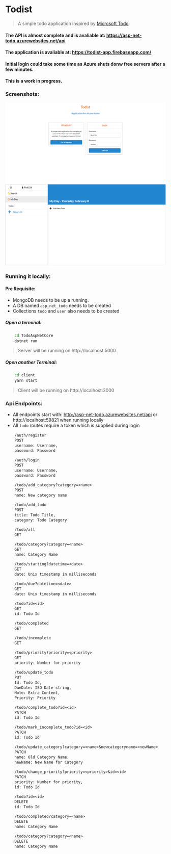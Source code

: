 # Todist

> A simple todo application inspired by [Microsoft Todo](https://todo.microsoft.com/en-us)

#### The API is almost complete and is avaliable at: https://asp-net-todo.azurewebsites.net/api
#### The application is avaliable at: https://todist-app.firebaseapp.com/
#### Initial login could take some time as Azure shuts donw free servers after a few minutes.
#### This is a work in progress.

### Screenshots:
![Home](./ScreenShots/Home.png)
![Dashboard](./ScreenShots/Dashboard.png)

### Running it locally:
#### Pre Requisite:
* MongoDB needs to be up a running.
* A DB named `asp_net_todo` needs to be created
* Collections `todo` and `user` also needs to be created

##### Open a terminal:
```bash
    cd TodoAspNetCore
    dotnet run
```
> Server will be running on http://localhost:5000
##### Open another Terminal:
```bash
    cd client
    yarn start
```
> Client will be running on http://localhost:3000


### Api Endpoints:
* All endpoints start with: http://asp-net-todo.azurewebsites.net/api or http://localhost:59821 when running locally
* All `todo` routes require a token which is supplied during login
```
    /auth/register
    POST
    username: Username,
    password: Password
```

```
    /auth/login
    POST
    username: Username,
    password: Password
```

```
    /todo/add_category?category=<name>
    POST
    name: New category name
```

```
    /todo/add_todo
    POST
    title: Todo Title,
    category: Todo Category
```

```
    /todo/all
    GET
```

```
    /todo/category?category=<name>
    GET
    name: Category Name
```

```
    /todo/starting?datetime=<date>
    GET
    date: Unix timestamp in milliseconds
```

```
    /todo/due?datetime=<date>
    GET
    date: Unix timestamp in milliseconds
```

```
    /todo?id=<id>
    GET
    id: Todo Id
```

```
    /todo/completed
    GET
```

```
    /todo/incomplete
    GET
```

```
    /todo/priority?priority=<priority>
    GET
    priority: Number for priority
```

```
    /todo/update_todo
    PUT
    Id: Todo Id,
    DueDate: ISO Date string,
    Note: Extra Content,
    Priority: Priority
```

```
    /todo/complete_todo?id=<id>
    PATCH
    id: Todo Id
```

```
    /todo/mark_incomplete_todo?id=<id>
    PATCH
    id: Todo Id
```

```
    /todo/update_category?category=<name>&newcategoryname=<newName>
    PATCH
    name: Old Category Name,
    newName: New Name for Category
```

```
    /todo/change_priority?priority=<priority>&id=<id>
    PATCH
    priority: Number for priority,
    id: Todo Id
```

```
    /todo?id=<id>
    DELETE
    id: Todo Id
```

```
    /todo/completed?category=<name>
    DELETE
    name: Category Name
```

```
    /todo/category?category=<name>
    DELETE
    name: Category Name
```
